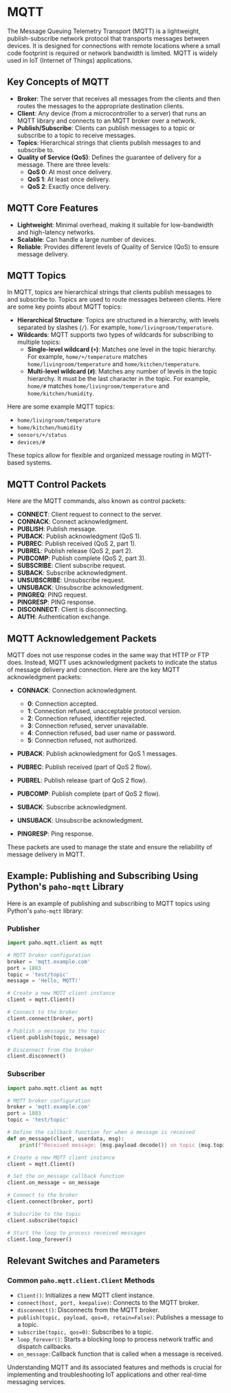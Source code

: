 # MQTT

The Message Queuing Telemetry Transport (MQTT) is a lightweight, publish-subscribe network protocol that transports messages between devices. It is designed for connections with remote locations where a small code footprint is required or network bandwidth is limited. MQTT is widely used in IoT (Internet of Things) applications.

## Key Concepts of MQTT

- **Broker**: The server that receives all messages from the clients and then routes the messages to the appropriate destination clients.
- **Client**: Any device (from a microcontroller to a server) that runs an MQTT library and connects to an MQTT broker over a network.
- **Publish/Subscribe**: Clients can publish messages to a topic or subscribe to a topic to receive messages.
- **Topics**: Hierarchical strings that clients publish messages to and subscribe to.
- **Quality of Service (QoS)**: Defines the guarantee of delivery for a message. There are three levels:
    - **QoS 0**: At most once delivery.
    - **QoS 1**: At least once delivery.
    - **QoS 2**: Exactly once delivery.

## MQTT Core Features

- **Lightweight**: Minimal overhead, making it suitable for low-bandwidth and high-latency networks.
- **Scalable**: Can handle a large number of devices.
- **Reliable**: Provides different levels of Quality of Service (QoS) to ensure message delivery.

## MQTT Topics

In MQTT, topics are hierarchical strings that clients publish messages to and subscribe to. Topics are used to route messages between clients. Here are some key points about MQTT topics:

- **Hierarchical Structure**: Topics are structured in a hierarchy, with levels separated by slashes (`/`). For example, `home/livingroom/temperature`.
- **Wildcards**: MQTT supports two types of wildcards for subscribing to multiple topics:
  - **Single-level wildcard (`+`)**: Matches one level in the topic hierarchy. For example, `home/+/temperature` matches `home/livingroom/temperature` and `home/kitchen/temperature`.
  - **Multi-level wildcard (`#`)**: Matches any number of levels in the topic hierarchy. It must be the last character in the topic. For example, `home/#` matches `home/livingroom/temperature` and `home/kitchen/humidity`.

Here are some example MQTT topics:

- `home/livingroom/temperature`
- `home/kitchen/humidity`
- `sensors/+/status`
- `devices/#`

These topics allow for flexible and organized message routing in MQTT-based systems.

## MQTT Control Packets

Here are the MQTT commands, also known as control packets:

- **CONNECT**: Client request to connect to the server.
- **CONNACK**: Connect acknowledgment.
- **PUBLISH**: Publish message.
- **PUBACK**: Publish acknowledgment (QoS 1).
- **PUBREC**: Publish received (QoS 2, part 1).
- **PUBREL**: Publish release (QoS 2, part 2).
- **PUBCOMP**: Publish complete (QoS 2, part 3).
- **SUBSCRIBE**: Client subscribe request.
- **SUBACK**: Subscribe acknowledgment.
- **UNSUBSCRIBE**: Unsubscribe request.
- **UNSUBACK**: Unsubscribe acknowledgment.
- **PINGREQ**: PING request.
- **PINGRESP**: PING response.
- **DISCONNECT**: Client is disconnecting.
- **AUTH**: Authentication exchange.

## MQTT Acknowledgement Packets

MQTT does not use response codes in the same way that HTTP or FTP does. Instead, MQTT uses acknowledgment packets to indicate the status of message delivery and connection. Here are the key MQTT acknowledgment packets:

- **CONNACK**: Connection acknowledgment.
  - **0**: Connection accepted.
  - **1**: Connection refused, unacceptable protocol version.
  - **2**: Connection refused, identifier rejected.
  - **3**: Connection refused, server unavailable.
  - **4**: Connection refused, bad user name or password.
  - **5**: Connection refused, not authorized.

- **PUBACK**: Publish acknowledgment for QoS 1 messages.
- **PUBREC**: Publish received (part of QoS 2 flow).
- **PUBREL**: Publish release (part of QoS 2 flow).
- **PUBCOMP**: Publish complete (part of QoS 2 flow).
- **SUBACK**: Subscribe acknowledgment.
- **UNSUBACK**: Unsubscribe acknowledgment.
- **PINGRESP**: Ping response.

These packets are used to manage the state and ensure the reliability of message delivery in MQTT.

## Example: Publishing and Subscribing Using Python's `paho-mqtt` Library

Here is an example of publishing and subscribing to MQTT topics using Python's `paho-mqtt` library:

### Publisher

```python
import paho.mqtt.client as mqtt

# MQTT broker configuration
broker = 'mqtt.example.com'
port = 1883
topic = 'test/topic'
message = 'Hello, MQTT!'

# Create a new MQTT client instance
client = mqtt.Client()

# Connect to the broker
client.connect(broker, port)

# Publish a message to the topic
client.publish(topic, message)

# Disconnect from the broker
client.disconnect()
```

### Subscriber

```python
import paho.mqtt.client as mqtt

# MQTT broker configuration
broker = 'mqtt.example.com'
port = 1883
topic = 'test/topic'

# Define the callback function for when a message is received
def on_message(client, userdata, msg):
    print(f"Received message: {msg.payload.decode()} on topic {msg.topic}")

# Create a new MQTT client instance
client = mqtt.Client()

# Set the on_message callback function
client.on_message = on_message

# Connect to the broker
client.connect(broker, port)

# Subscribe to the topic
client.subscribe(topic)

# Start the loop to process received messages
client.loop_forever()
```

## Relevant Switches and Parameters

### Common `paho.mqtt.client.Client` Methods
- `Client()`: Initializes a new MQTT client instance.
- `connect(host, port, keepalive)`: Connects to the MQTT broker.
- `disconnect()`: Disconnects from the MQTT broker.
- `publish(topic, payload, qos=0, retain=False)`: Publishes a message to a topic.
- `subscribe(topic, qos=0)`: Subscribes to a topic.
- `loop_forever()`: Starts a blocking loop to process network traffic and dispatch callbacks.
- `on_message`: Callback function that is called when a message is received.

Understanding MQTT and its associated features and methods is crucial for implementing and troubleshooting IoT applications and other real-time messaging services.